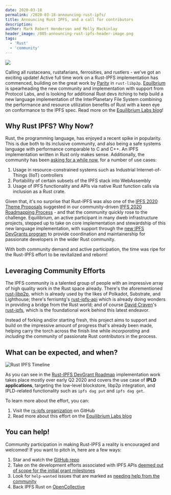 ```yaml
---
date: 2020-03-18
permalink: /2020-03-18-announcing-rust-ipfs/
title: Announcing Rust IPFS, and a call for contributors
description:
author: Mark Robert Henderson and Molly Mackinlay
header_image: /085-announcing-rust-ipfs-header-image.png
tags:
  - 'Rust'
  - 'community'
---
```


![](https://github.com/rs-ipfs/logo/raw/master/rust-ipfs-logo-256w.png)

Calling all rustaceans, rustafarians, ferrosities, and rustlers - we’ve got an exciting update!
Active full time work on a Rust-IPFS implementation has commenced, building on the great work by
[Parity](https://www.parity.io/) in `rust-libp2p`. [Equilbrium](https://equilibrium.co) is spearheading the new community and
implementation with support from Protocol Labs, and is looking for additional Rust devs itching
to help build a new language implementation of the InterPlanetary File System combining the
performance and resource utilization benefits of Rust with a keen eye on conformance to the IPFS spec. Read more on the [Equilibrium Labs blog](https://medium.com/equilibriumco/rust-ipfs-our-plan-of-attack-af8358f90beb)!

## Why Rust IPFS? Why Now?

Rust, the programming language, has enjoyed a recent spike in popularity. This is due both to its
inclusive community, and also being a safe systems language with performance comparable to C and
C++. An IPFS implementation written in Rust only makes sense. Additionally, the community has been
[asking for a while now](https://github.com/ipfs/notes/issues/363), for a number of use cases:

1. Usage in resource-constrained systems such as Industrial Internet-of-Things (IIoT) controllers
2. Portability of certain subsets of the IPFS stack into WebAssembly
3. Usage of IPFS functionality and APIs via native Rust function calls via inclusion as a Rust crate.

Given that, it's no surprise that Rust-IPFS was also one of the [IPFS 2020 Theme Proposals](https://github.com/ipfs/roadmap/issues/54) suggested in our community-driven [IPFS 2020 Roadmapping Process](https://github.com/ipfs/roadmap/blob/master/2020-IPFS-Project-Planning.md) - and that the community quickly rose to the challenge. Equilibrium, an active participant in many dweb infrastructure projects, stepped up to take on core implementation and stewardship of this new language implementation, with support through the [new IPFS DevGrants program](https://github.com/ipfs/devgrants) to provide coordination and maintainership for passionate developers in the wider Rust community.

With both community demand and active participation, the time was ripe for the Rust-IPFS effort to be revitalized and reborn!

## Leveraging Community Efforts

The IPFS community is a talented group of people with an impressive array of high quality work in the Rust space already. There's the aforementioned
[rust-libp2p](https://github.com/libp2p/rust-libp2p), which is already used by the likes of Polkadot, Substrate, and Lighthouse; there's ferrismtg's [rust-ipfs-api](https://github.com/ferristseng/rust-ipfs-api) which is already doing wonders in providing a bridge from the Rust world; and of course [David Craven](https://github.com/dvc94ch)'s [rust-ipfs](https://github.com/rs-ipfs/rust-ipfs), which is the foundational work behind this latest endeavor.

Instead of forking and/or starting fresh, this project aims to support and build on the impressive amount of progress that's already been made, helping carry the torch across the finish line while _incorporating_ and _including_ the community of passionate Rust contributors in the process.

## What can be expected, and when?

![Rust IPFS Timeline](/rust-ipfs-timeline.png)

As you can see in the [Rust-IPFS DevGrant Roadmap](https://github.com/ipfs/devgrants/tree/master/open-grants/ipfs-rust) implementation work
takes place mostly over early Q2 2020 and covers the use case of **IPLD applications**,
targeting the low-level blockstore, libp2p integration, and IPLD-related functionality
such as `ipfs dag put` and `ipfs dag get`.

To learn more about the effort, you can:

1. Visit the [rs-ipfs organization](https://github.com/orgs/rs-ipfs) on GitHub
2. Read more about this effort on the [Equilibrium Labs blog](https://medium.com/equilibriumco/rust-ipfs-our-plan-of-attack-af8358f90beb)

## You can help!

Community participation in making Rust-IPFS a reality is encouraged and welcomed! If you
want to pitch in, here are a few ways:

1. Star and watch the [GitHub repo](https://github.com/rs-ipfs/rust-ipfs)
2. Take on the development efforts associated with IPFS APIs [deemed out of scope for the initial grant milestones](https://github.com/rs-ipfs/ipfs-rust-conformance/issues?q=is%3Aopen+is%3Aissue+label%3A%22help+wanted%22)
3. Look for `help-wanted` issues that are marked as [needing help from the community](https://github.com/rs-ipfs/rust-ipfs/issues?q=is%3Aissue+is%3Aopen+label%3A%22help+wanted%22)
4. Back IPFS Rust on [OpenCollective](https://opencollective.com/ipfs-rust)
